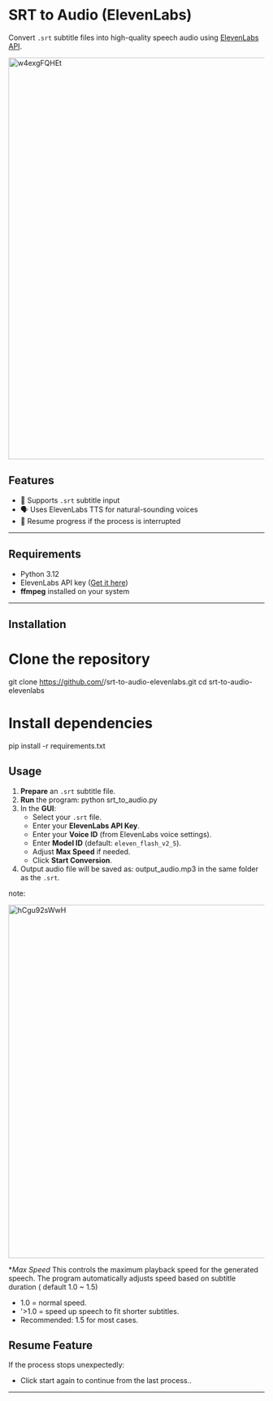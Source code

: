# SRT to Audio (ElevenLabs)

Convert `.srt` subtitle files into high-quality speech audio using [ElevenLabs API](https://elevenlabs.io/).

<img width="927" height="790" alt="w4exgFQHEt" src="https://github.com/user-attachments/assets/5e99a53e-629b-4dd6-9707-4b9783336c0d" />




## Features
- 🎯 Supports `.srt` subtitle input
- 🗣️ Uses ElevenLabs TTS for natural-sounding voices
- 💾 Resume progress if the process is interrupted

---

## Requirements
- Python 3.12
- ElevenLabs API key ([Get it here](https://elevenlabs.io/app/settings/api-keys))
- **ffmpeg** installed on your system


---

## Installation

# Clone the repository
git clone https://github.com/<your-username>/srt-to-audio-elevenlabs.git
cd srt-to-audio-elevenlabs

# Install dependencies
pip install -r requirements.txt


## Usage

1. **Prepare** an `.srt` subtitle file.
2. **Run** the program:
   python srt_to_audio.py
3. In the **GUI**:
   * Select your `.srt` file.
   * Enter your **ElevenLabs API Key**.
   * Enter your **Voice ID** (from ElevenLabs voice settings).
   * Enter **Model ID** (default: `eleven_flash_v2_5`).
   * Adjust **Max Speed** if needed.
   * Click **Start Conversion**.
4. Output audio file will be saved as:
   output_audio.mp3 in the same folder as the `.srt`.

note:

<img width="720" height="695" alt="hCgu92sWwH" src="https://github.com/user-attachments/assets/de216ee9-1489-4fae-aba0-45718e7aa2a3" />

**Max Speed*
This controls the maximum playback speed for the generated speech.
The program automatically adjusts speed based on subtitle duration ( default 1.0 ~ 1.5)
- 1.0 = normal speed.
- '>1.0 = speed up speech to fit shorter subtitles.
- Recommended: 1.5 for most cases.


## Resume Feature

If the process stops unexpectedly:

* Click start again to continue from the last process..

---

